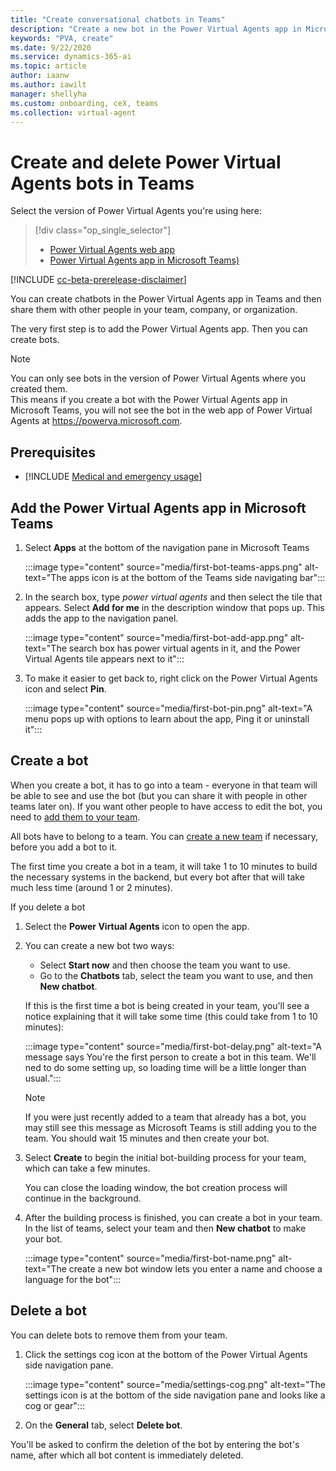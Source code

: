 ```yaml
---
title: "Create conversational chatbots in Teams"
description: "Create a new bot in the Power Virtual Agents app in Microsoft Teams."
keywords: "PVA, create"
ms.date: 9/22/2020
ms.service: dynamics-365-ai
ms.topic: article
author: iaanw
ms.author: iawilt
manager: shellyha
ms.custom: onboarding, ceX, teams
ms.collection: virtual-agent
---
```


# Create and delete Power Virtual Agents bots in Teams

Select the version of Power Virtual Agents you're using here:

> [!div class="op_single_selector"]
> - [Power Virtual Agents web app](../authoring-first-bot.md)
> - [Power Virtual Agents app in Microsoft Teams)](authoring-first-bot-teams.md)

[!INCLUDE [cc-beta-prerelease-disclaimer](includes/cc-beta-prerelease-disclaimer-teams.md)]

You can create chatbots in the Power Virtual Agents app in Teams and then share them with other people in your team, company, or organization.

The very first step is to add the Power Virtual Agents app. Then you can create bots.

>[!NOTE]
>You can only see bots in the version of Power Virtual Agents where you created them.  
>This means if you create a bot with the Power Virtual Agents app in Microsoft Teams, you will not see the bot in the web app of Power Virtual Agents at https://powerva.microsoft.com.


## Prerequisites

- [!INCLUDE [Medical and emergency usage](includes/pva-usage-limitations-teams.md)]


## Add the Power Virtual Agents app in Microsoft Teams

1. Select **Apps** at the bottom of the navigation pane in Microsoft Teams

    :::image type="content" source="media/first-bot-teams-apps.png" alt-text="The apps icon is at the bottom of the Teams side navigating bar":::

2. In the search box, type *power virtual agents* and then select the tile that appears. Select **Add for me** in the description window that pops up. This adds the app to the navigation panel.

    :::image type="content" source="media/first-bot-add-app.png" alt-text="The search box has power virtual agents in it, and the Power Virtual Agents tile appears next to it":::

3. To make it easier to get back to, right click on the Power Virtual Agents icon and select **Pin**.

    :::image type="content" source="media/first-bot-pin.png" alt-text="A menu pops up with options to learn about the app, Ping it or uninstall it":::


## Create a bot


When you create a bot, it has to go into a team - everyone in that team will be able to see and use the bot (but you can share it with people in other teams later on). If you want other people to have access to edit the bot, you need to [add them to your team](admin-share-bots-teams.md#share-bots).

All bots have to belong to a team. You can [create a new team](/MicrosoftTeams/get-started-with-teams-create-your-first-teams-and-channels#create-a-team) if necessary, before you add a bot to it.

The first time you create a bot in a team, it will take 1 to 10 minutes to build the necessary systems in the backend, but every bot after that will take much less time (around 1 or 2 minutes).

If you delete a bot



1. Select the **Power Virtual Agents** icon to open the app.
2. You can create a new bot two ways:
   - Select **Start now** and then choose the team you want to use.
   - Go to the **Chatbots** tab, select the team you want to use, and then **New chatbot**.

    If this is the first time a bot is being created in your team, you'll see a notice explaining that it will take some time (this could take from 1 to 10 minutes):
   
   :::image type="content" source="media/first-bot-delay.png" alt-text="A message says You're the first person to create a bot in this team. We'll ned to do some setting up, so loading time will be a little longer than usual.":::

   >[!NOTE]
   >If you were just recently added to a team that already has a bot, you may still see this message as Microsoft Teams is still adding you to the team. You should wait 15 minutes and then create your bot.


1. Select **Create** to begin the initial bot-building process for your team, which can take a few minutes.

   You can close the loading window, the bot creation process will continue in the background.

1. After the building process is finished, you can create a bot in your team. In the list of teams, select your team and then **New chatbot** to make your bot.

   :::image type="content" source="media/first-bot-name.png" alt-text="The create a new bot window lets you enter a name and choose a language for the bot":::




## Delete a bot

You can delete bots to remove them from your team. 

1. Click the settings cog icon at the bottom of the Power Virtual Agents side navigation pane.

    :::image type="content" source="media/settings-cog.png" alt-text="The settings icon is at the bottom of the side navigation pane and looks like a cog or gear":::

2. On the **General** tab, select **Delete bot**.

You'll be asked to confirm the deletion of the bot by entering the bot's name, after which all bot content is immediately deleted.



